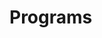 # Programs























































































































































































































































































